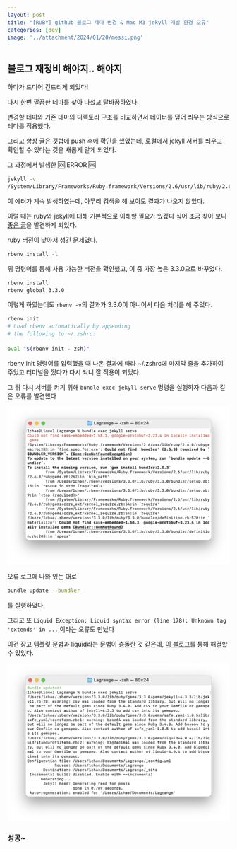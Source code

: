 ```yaml
---
layout: post
title: "[RUBY] github 블로그 테마 변경 & Mac M3 jekyll 개발 환경 오류"
categories: [dev]
image: '../attachment/2024/01/20/messi.png'
---
```


## 블로그 재정비 해야지.. 해야지

하다가 드디어 건드리게 되었다!

다시 한번 깔끔한 테마를 찾아 나섰고 탈바꿈하였다.

변경할 테마와 기존 테마의 디렉토리 구조를 비교하면서 데이터를 덮어 씌우는 방식으로 테마를 적용했다.

그리고 항상 글은 깃헙에 push 후에 확인을 했었는데, 로컬에서 jekyll 서버를 띄우고 확인할 수 있다는 것을 새롭게 알게 되었다.

그 과정에서 발생한 🆘 ERROR 🆘

```sh
jekyll -v
/System/Library/Frameworks/Ruby.framework/Versions/2.6/usr/lib/ruby/2.6.0/rubygems/core_ext/kernel_require.rb:54:in `require': cannot load such file -- google/protobuf_c (LoadError)
```

이 에러가 계속 발생하였는데, 아무리 검색을 해 보아도 결과가 나오지 않았다.

이럴 때는 ruby와 jekyll에 대해 기본적으로 이해할 필요가 있겠다 싶어 조금 찾아 보니 [좋은 글](https://codecamper.me/blog/122/)을 발견하게 되었다.

ruby 버전이 낮아서 생긴 문제였다.

```sh
rbenv install -l
```

위 명령어를 통해 사용 가능한 버전을 확인했고, 이 중 가장 높은 3.3.0으로 바꾸었다.

```sh
rbenv install
rbenv global 3.3.0
```

이렇게 하였는데도 `rbenv -v`의 결과가 3.3.0이 아니어서 다음 처리를 해 주었다.

```sh
rbenv init
# Load rbenv automatically by appending
# the following to ~/.zshrc:

eval "$(rbenv init - zsh)"
```

rbenv init 명령어를 입력했을 때 나온 결과에 따라 ~/.zshrc에 마지막 줄을 추가하여 주었고 터미널을 껐다가 다시 켜니 잘 적용이 되었다.

그 뒤 다시 서버를 켜기 위해 `bundle exec jekyll serve` 명령을 실행하자 다음과 같은 오류를 발견했다

<img src='/attachment/2024/01/20/bundle-update.png'>

오류 로그에 나와 있는 대로

```sh
bundle update --bundler
```

를 실행하였다.

그리고 또 `Liquid Exception: Liquid syntax error (line 178): Unknown tag 'extends' in ...` 이라는 오류도 만났다

이건 장고 템플릿 문법과 liquid라는 문법이 충돌한 것 같은데, [이 블로그](https://devyuseon.github.io/github%20blog/liquid-syntax-error-unknown-tag/)를 통해 해결할 수 있었다.

<img src='/attachment/2024/01/20/jekyll-success.png'>

### 성공~
